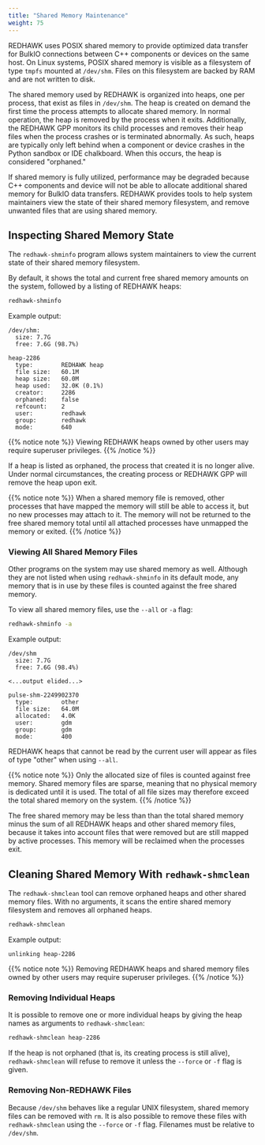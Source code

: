 ```yaml
---
title: "Shared Memory Maintenance"
weight: 75
---
```


REDHAWK uses POSIX shared memory to provide optimized data transfer for BulkIO connections between C++ components or devices on the same host.
On Linux systems, POSIX shared memory is visible as a filesystem of type `tmpfs` mounted at `/dev/shm`.
Files on this filesystem are backed by RAM and are not written to disk.

The shared memory used by REDHAWK is organized into heaps, one per process, that exist as files in `/dev/shm`.
The heap is created on demand the first time the process attempts to allocate shared memory.
In normal operation, the heap is removed by the process when it exits.
Additionally, the REDHAWK GPP monitors its child processes and removes their heap files when the process crashes or is terminated abnormally.
As such, heaps are typically only left behind when a component or device crashes in the Python sandbox or IDE chalkboard.
When this occurs, the heap is considered "orphaned."

If shared memory is fully utilized, performance may be degraded because C++ components and device will not be able to allocate additional shared memory for BulkIO data transfers.
REDHAWK provides tools to help system maintainers view the state of their shared memory filesystem, and remove unwanted files that are using shared memory.

## Inspecting Shared Memory State

The `redhawk-shminfo` program allows system maintainers to view the current state of their shared memory filesystem.

By default, it shows the total and current free shared memory amounts on the system, followed by a listing of REDHAWK heaps:
```bash
redhawk-shminfo
```

Example output:
```
/dev/shm:
  size: 7.7G
  free: 7.6G (98.7%)

heap-2286
  type:        REDHAWK heap
  file size:   60.1M
  heap size:   60.0M
  heap used:   32.0K (0.1%)
  creator:     2286
  orphaned:    false
  refcount:    2
  user:        redhawk
  group:       redhawk
  mode:        640
```

{{% notice note %}}
Viewing REDHAWK heaps owned by other users may require superuser privileges.
{{% /notice %}}

If a heap is listed as orphaned, the process that created it is no longer alive.
Under normal circumstances, the creating process or REDHAWK GPP will remove the heap upon exit.

{{% notice note %}}
When a shared memory file is removed, other processes that have mapped the memory will still be able to access it, but no new processes may attach to it.
The memory will not be returned to the free shared memory total until all attached processes have unmapped the memory or exited.
{{% /notice %}}

### Viewing All Shared Memory Files

Other programs on the system may use shared memory as well.
Although they are not listed when using `redhawk-shminfo` in its default mode, any memory that is in use by these files is counted against the free shared memory.

To view all shared memory files, use the `--all` or `-a` flag:
```bash
redhawk-shminfo -a
```

Example output:
```
/dev/shm
  size: 7.7G
  free: 7.6G (98.4%)

<...output elided...>

pulse-shm-2249902370
  type:        other
  file size:   64.0M
  allocated:   4.0K
  user:        gdm
  group:       gdm
  mode:        400
```

REDHAWK heaps that cannot be read by the current user will appear as files of type "other" when using `--all`.

{{% notice note %}}
Only the allocated size of files is counted against free memory.
Shared memory files are sparse, meaning that no physical memory is dedicated until it is used.
The total of all file sizes may therefore exceed the total shared memory on the system.
{{% /notice %}}

The free shared memory may be less than than the total shared memory minus the sum of all REDHAWK heaps and other shared memory files, because it takes into account files that were removed but are still mapped by active processes.
This memory will be reclaimed when the processes exit.

## Cleaning Shared Memory With `redhawk-shmclean`

The `redhawk-shmclean` tool can remove orphaned heaps and other shared memory files.
With no arguments, it scans the entire shared memory filesystem and removes all orphaned heaps.

```bash
redhawk-shmclean
```

Example output:
```
unlinking heap-2286
```

{{% notice note %}}
Removing REDHAWK heaps and shared memory files owned by other users may require superuser privileges.
{{% /notice %}}

### Removing Individual Heaps

It is possible to remove one or more individual heaps by giving the heap names as arguments to `redhawk-shmclean`:

```bash
redhawk-shmclean heap-2286
```

If the heap is not orphaned (that is, its creating process is still alive), `redhawk-shmclean` will refuse to remove it unless the `--force` or `-f` flag is given.

### Removing Non-REDHAWK Files

Because `/dev/shm` behaves like a regular UNIX filesystem, shared memory files can be removed with `rm`.
It is also possible to remove these files with `redhawk-shmclean` using the `--force` or `-f` flag.
Filenames must be relative to `/dev/shm`.
